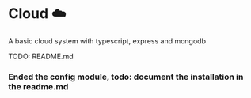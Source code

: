 # Cloud ☁️
A basic cloud system with typescript, express and mongodb

TODO: README.md

### Ended the config module, todo: document the installation in the readme.md
